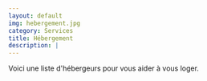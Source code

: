 ```yaml
---
layout: default
img: hebergement.jpg
category: Services
title: Hébergement
description: |
---
```

  Voici une liste d'hébergeurs pour vous aider à vous loger.
